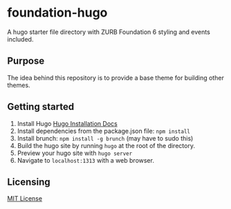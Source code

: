 # foundation-hugo
A hugo starter file directory with ZURB Foundation 6 styling and events included.

## Purpose
The idea behind this repository is to provide a base theme for building other themes.

## Getting started
1. Install Hugo [Hugo Installation Docs](https://gohugo.io/)
2. Install dependencies from the package.json file: `npm install`
3. Install brunch: `npm install -g brunch` (may have to sudo this)
4. Build the hugo site by running `hugo` at the root of the directory.
5. Preview your hugo site with `hugo server`
6. Navigate to `localhost:1313` with a web browser.

## Licensing
[MIT License](http://choosealicense.com/licenses/mit/)
